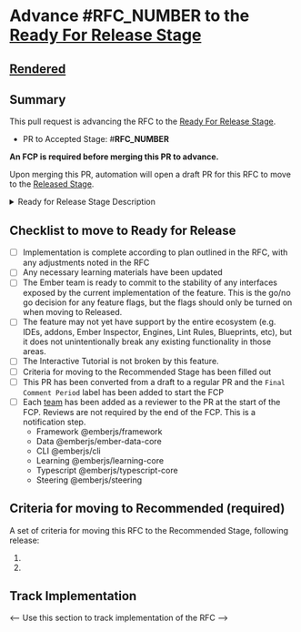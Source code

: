 # Advance #__RFC_NUMBER__ to the [Ready For Release Stage](https://github.com/emberjs/rfcs#ready-for-release)

## [Rendered](__RFC_RENDERED_URL__)

## Summary

This pull request is advancing the RFC to the [Ready For Release Stage](https://github.com/emberjs/rfcs#ready-for-release).

- PR to Accepted Stage: #__RFC_NUMBER__ 

**An FCP is required before merging this PR to advance.**

Upon merging this PR, automation will open a draft PR for this RFC to move to the [Released Stage](https://github.com/emberjs/rfcs#released).

<details>
  <summary>Ready for Release Stage Description</summary>

This stage is complete when the implementation is complete according to plan outlined in the RFC, and is in harmony with any changes in Ember that have occurred since the RFC was first written. This includes any necessary learning materials. At this stage, features or deprecations may be available for use behind a feature flag, or with an optional package, etc.

For codebase changes, there are no open questions that are anticipated to require breaking changes; the Ember team is ready to commit to the stability of any interfaces exposed by the current implementation of the feature.

This stage should include a list of criteria for determining when the proposal can be considered Recommended after being Released.

An FCP is required to move into this stage.

Each Ember core team will be requested as a reviewer on the PR to move into this stage. A representative of each team adds a review. If a team does not respond to the request, and after the conclusion of the FCP, it is assumed that the release may proceed.
</details>

## Checklist to move to Ready for Release

- [ ] Implementation is complete according to plan outlined in the RFC, with any adjustments noted in the RFC
- [ ] Any necessary learning materials have been updated
- [ ] The Ember team is ready to commit to the stability of any interfaces exposed by the current implementation of the feature. This is the go/no go decision for any feature flags, but the flags should only be turned on when moving to Released.
- [ ] The feature may not yet have support by the entire ecosystem (e.g. IDEs, addons, Ember Inspector, Engines, Lint Rules, Blueprints, etc), but it does not unintentionally break any existing functionality in those areas.
- [ ] The Interactive Tutorial is not broken by this feature.
- [ ] Criteria for moving to the Recommended Stage has been filled out
- [ ] This PR has been converted from a draft to a regular PR and the `Final Comment Period` label has been added to start the FCP
- [ ] Each [team](https://github.com/emberjs/rfcs#relevant-teams) has been added as a reviewer to the PR at the start of the FCP. Reviews are not required by the end of the FCP. This is a notification step.
  * Framework @emberjs/framework
  * Data @emberjs/ember-data-core
  * CLI @emberjs/cli
  * Learning @emberjs/learning-core
  * Typescript @emberjs/typescript-core
  * Steering @emberjs/steering


## Criteria for moving to Recommended (required)

A set of criteria for moving this RFC to the Recommended Stage, following release:

1. 
2. 

## Track Implementation

<-- Use this section to track implementation of the RFC -->
